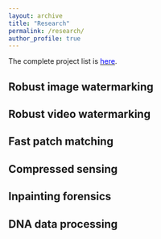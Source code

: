 ```yaml
---
layout: archive
title: "Research"
permalink: /research/
author_profile: true
---
```

The complete project list is [<font color='blue'>here</font>](https://github.com/academicpages/academicpages.github.io "Patents").  

## Robust image watermarking  
## Robust video watermarking  
## Fast patch matching  
## Compressed sensing  
## Inpainting forensics  
## DNA data processing  
